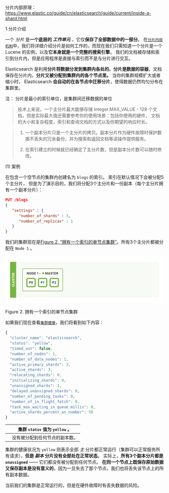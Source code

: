 分片内部原理：https://www.elastic.co/guide/cn/elasticsearch/guide/current/inside-a-shard.html



1.分片介绍

一个 *分片* 是**一个底层的 *工作单元*** ，它仅**保存了全部数据中的一部分**。 在[`分片内部机制`](https://www.elastic.co/guide/cn/elasticsearch/guide/current/inside-a-shard.html)中，我们将详细介绍分片是如何工作的，而现在我们只需知道一个分片是一个 Lucene 的实例，以及**它本身就是一个完整的搜索引擎**。 我们的文档被存储和索引到分片内，但是应用程序是直接与索引而不是与分片进行交互。

Elasticsearch 是利用**分片将数据分发到集群内各处的**。**分片是数据的容器**，文档保存在分片内，**分片又被分配到集群内的各个节点里。** 当你的集群规模扩大或者缩小时， Elasticsearch **会自动的在各节点中迁移分片**，使得数据仍然均匀分布在集群里。

注： 分片是最小的索引单位，是集群间迁移数据的单位

> 技术上来说，一个主分片最大能够存储 Integer.MAX_VALUE - 128 个文档，但是实际最大值还需要参考你的使用场景：包括你使用的硬件， 文档的大小和复杂程度，索引和查询文档的方式以及你期望的响应时长。

> 1. 一个副本分片只是一个主分片的拷贝。副本分片作为硬件故障时保护数据不丢失的冗余备份，并为搜索和返回文档等读操作提供服务。
>
> 2. 在索引建立的时候就已经确定了主分片数，但是副本分片数可以随时修改。



(1) 案例



在包含一个空节点的集群内创建名为 `blogs` 的索引。 索引在默认情况下会被分配5个主分片， 但是为了演示目的，我们将分配3个主分片和一份副本（每个主分片拥有一个副本分片）：

```json
PUT /blogs
{
   "settings" : {
      "number_of_shards" : 3,
      "number_of_replicas" : 1
   }
}
```



我们的集群现在是[Figure 2, “拥有一个索引的单节点集群”](https://www.elastic.co/guide/cn/elasticsearch/guide/current/_add-an-index.html#cluster-one-node)。所有3个主分片都被分配在 `Node 1` 。

![拥有一个索引的单节点集群](https://raw.githubusercontent.com/codecodeabc/Note-len/main/img/202111231012914.png)

Figure 2. 拥有一个索引的单节点集群

如果我们现在查看[`集群健康`](https://www.elastic.co/guide/cn/elasticsearch/guide/current/cluster-health.html)，我们将看到如下内容：

```js
{
  "cluster_name": "elasticsearch",
  "status": "yellow", 
  "timed_out": false,
  "number_of_nodes": 1,
  "number_of_data_nodes": 1,
  "active_primary_shards": 3,
  "active_shards": 3,
  "relocating_shards": 0,
  "initializing_shards": 0,
  "unassigned_shards": 3, 
  "delayed_unassigned_shards": 0,
  "number_of_pending_tasks": 0,
  "number_of_in_flight_fetch": 0,
  "task_max_waiting_in_queue_millis": 0,
  "active_shards_percent_as_number": 50
}
```



|      | 集群 `status` 值为 `yellow` 。 |
| ---- | ------------------------------ |
|      | 没有被分配到任何节点的副本数。 |

集群的健康状况为 `yellow` 则表示全部 *主* 分片都正常运行（集群可以正常服务所有请求），**但是 *副本* 分片没有全部处在正常状态**。 实际上，**所有3个副本分片都是 `unassigned`** —— 它们都没有被分配到任何节点。 **在同一个节点上既保存原始数据又保存副本是没有意义的**，因为一旦失去了那个节点，我们也将丢失该节点上的所有副本数据。

当前我们的集群是正常运行的，但是在硬件故障时有丢失数据的风险。
